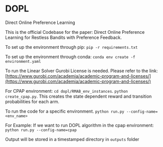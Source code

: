 # DOPL
Direct Online Preference Learning

This is the official Codebase for the paper: Direct Online Preference Learning for Restless Bandits with Preference Feedback.

To set up the environment through pip: ```pip -r requirements.txt```

To set up the environment through conda: ```conda env create -f environment.yaml```

To run the Linear Solver Gurobi License is needed. Please refer to the link: [https://www.gurobi.com/academia/academic-program-and-licenses/](https://www.gurobi.com/academia/academic-program-and-licenses/)

For CPAP environment: 
```cd dopl/RMAB_env_instances```.
```python create_cpap.py```.
This creates the state dependent reward and transition probabilities for each arm.

To run the code for a specific environment.
```python run.py --config-name=<env_name>``` 

For Example: If we want to run DOPL algorithm in the cpap environment:
```python run.py --config-name=cpap``` 

Output will be stored in a timestamped directory in ```outputs``` folder
